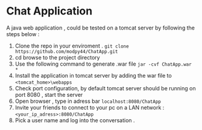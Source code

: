 # Chat Application 

A java web application , could be tested on a tomcat server by following the steps below : 
1. Clone the repo in your enviroment .
``
git clone https://github.com/modpy44/ChatApp.git
``
2. cd browse to the project directory
3. Use the following command to generate .war file 
``
jar -cvf ChatApp.war *
``
4. Install the application in tomcat server by adding the war file to `<tomcat_home>\webapps`
5. Check port configuration, by default tomcat server should be running on port 8080 , start the server 
6. Open browser , type in adress bar `localhost:8080/ChatApp`
7. Invite your friends to connect to your pc on a LAN network : `<your_ip_adress>:8080/ChatApp`
8. Pick a user name and log into the conversation .
 